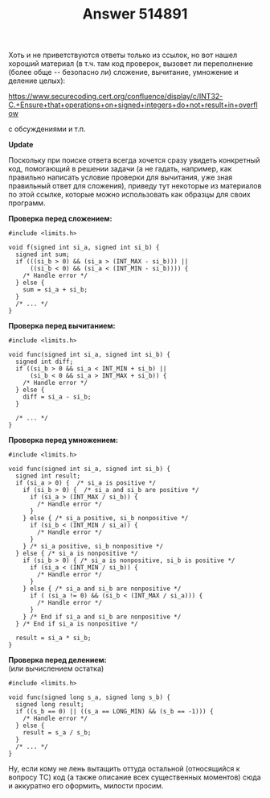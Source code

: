 ﻿---
title: "Answer 514891"
se.owner.user_id: 232
se.owner.display_name: "avp"
se.owner.link: "https://ru.stackoverflow.com/users/232/avp"
se.answer_id: 514891
se.question_id: 513736
se.post_type: answer
se.score: 3
se.is_accepted: False
---
<p>Хоть и не приветствуются ответы только из ссылок, но вот нашел хороший материал (в т.ч. там код проверок, вызовет ли переполнение (более обще -- безопасно ли) сложение, вычитание, умножение и деление целых):</p>

<p><a href="https://www.securecoding.cert.org/confluence/display/c/INT32-C.+Ensure+that+operations+on+signed+integers+do+not+result+in+overflow" rel="nofollow">https://www.securecoding.cert.org/confluence/display/c/INT32-C.+Ensure+that+operations+on+signed+integers+do+not+result+in+overflow</a></p>

<p>с обсуждениями и т.п. </p>

<p><strong>Update</strong></p>

<p>Поскольку при поиске ответа всегда хочется сразу увидеть конкретный код, помогающий в решении задачи (а не гадать, например, как правильно написать  условие проверки для вычитания, уже зная правильный ответ для сложения), приведу тут некоторые из материалов по этой ссылке, которые можно использовать как образцы  для своих программ.</p>

<p><strong>Проверка перед сложением:</strong></p>

<pre><code>#include &lt;limits.h&gt;

void f(signed int si_a, signed int si_b) {
  signed int sum;
  if (((si_b &gt; 0) &amp;&amp; (si_a &gt; (INT_MAX - si_b))) ||
      ((si_b &lt; 0) &amp;&amp; (si_a &lt; (INT_MIN - si_b)))) {
    /* Handle error */
  } else {
    sum = si_a + si_b;
  }
  /* ... */
}
</code></pre>

<p><strong>Проверка перед вычитанием:</strong></p>

<pre><code>#include &lt;limits.h&gt;

void func(signed int si_a, signed int si_b) {
  signed int diff;
  if ((si_b &gt; 0 &amp;&amp; si_a &lt; INT_MIN + si_b) ||
      (si_b &lt; 0 &amp;&amp; si_a &gt; INT_MAX + si_b)) {
    /* Handle error */
  } else {
    diff = si_a - si_b;
  }

  /* ... */
}
</code></pre>

<p><strong>Проверка перед умножением:</strong></p>

<pre><code>#include &lt;limits.h&gt;

void func(signed int si_a, signed int si_b) {
  signed int result; 
  if (si_a &gt; 0) {  /* si_a is positive */
    if (si_b &gt; 0) {  /* si_a and si_b are positive */
      if (si_a &gt; (INT_MAX / si_b)) {
        /* Handle error */
      }
    } else { /* si_a positive, si_b nonpositive */
      if (si_b &lt; (INT_MIN / si_a)) {
        /* Handle error */
      }
    } /* si_a positive, si_b nonpositive */
  } else { /* si_a is nonpositive */
    if (si_b &gt; 0) { /* si_a is nonpositive, si_b is positive */
      if (si_a &lt; (INT_MIN / si_b)) {
        /* Handle error */
      }
    } else { /* si_a and si_b are nonpositive */
      if ( (si_a != 0) &amp;&amp; (si_b &lt; (INT_MAX / si_a))) {
        /* Handle error */
      }
    } /* End if si_a and si_b are nonpositive */
  } /* End if si_a is nonpositive */

  result = si_a * si_b;
}
</code></pre>

<p><strong>Проверка перед делением:</strong><br>
(или вычислением остатка)</p>

<pre><code>#include &lt;limits.h&gt;

void func(signed long s_a, signed long s_b) {
  signed long result;
  if ((s_b == 0) || ((s_a == LONG_MIN) &amp;&amp; (s_b == -1))) {
    /* Handle error */
  } else {
    result = s_a / s_b;
  }
  /* ... */
}
</code></pre>

<p>Ну, если кому не лень вытащить оттуда остальной (относящийся к вопросу ТС) код (а также описание всех существенных моментов) сюда и аккуратно его оформить, милости просим.</p>

